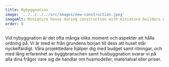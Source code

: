 ```yaml
---
title: Nybyggnation
image: '../../../../src/images/new-construction.jpeg'
imageAlt: Miniature house during construction with miniature builders working on it.
order: 0
---
```


Vid nybyggnation är det ofta många olika moment och aspekter att hålla ordning på. Vi är med er från grundens början till dess att huset står nyckelfärdigt. Våra projektledare hjälper dig med budget samt ritningar, och med lång erfarenhet av byggbranschen samt husbyggnation svarar vi på alla dina frågor vare sig de handlar om husmodeller, materialval eller priser.
